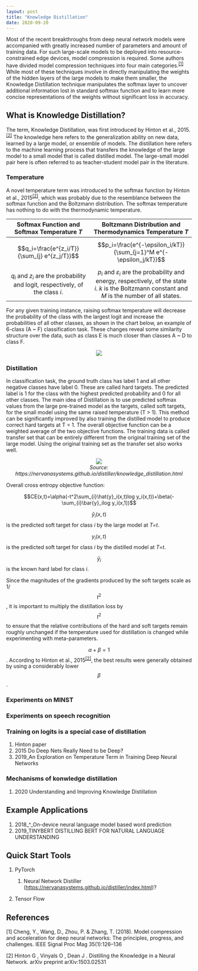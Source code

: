 ```yaml
---
layout: post
title: "Knowledge Distillation"
date: 2020-09-20
---
```

Most of the recent breakthroughs from deep neural network models were accompanied with greatly increased number of parameters and amount of training data. For such large-scale models to be deployed into resource-constrained edge devices, model compression is required. Some authors have divided model compression techniques into four main categories.<sup>[\[1\]](#ref1)</sup> While most of these techniques involve in directly manipulating the weights of the hidden layers of the large models to make them smaller, the Knowledge Distillation technique manipulates the softmax layer to uncover additional information lost in standard softmax function and to learn more concise representations of the weights without significant loss in accuracy.

## What is Knowledge Distillation?

The term, Knowledge Distillation, was first introduced by Hinton et al., 2015.<sup>[\[2\]](#ref2)</sup> The knowledge here refers to the generalization ability on new data, learned by a large model, or ensemble of models. The distillation here refers to the machine learning process that transfers the knowledge of the large model to a small model that is called distilled model. The large-small model pair here is often referred to as teacher-student model pair in the literature.

### Temperature

A novel temperature term was introduced to the softmax function by Hinton et al., 2015<sup>[\[2\]](#ref2)</sup>, which was probably due to the resemblance between the softmax function and the Boltzmann distribution. The softmax temperature has nothing to do with the thermodynamic temperature.

| Softmax Function and Softmax Temperature *T* | Boltzmann Distribution and Thermodynamics Temperature *T* |
| :----: | :----:|
| $$q_i=\frac{e^{z_i/T}}{\sum_{j} e^{z_j/T}}$$ | $$p_i=\frac{e^{-\epsilon_i/kT}}{\sum_{j=1}^M e^{-\epsilon_j/kT}}$$ |
| *q<sub>i</sub>* and *z<sub>i</sub>* are the probability and logit, respectively, of the class *i*. | *p<sub>i</sub>* and *&epsilon;<sub>i</sub>* are the probability and energy, respectively, of the state *i*. *k* is the Boltzmann constant and *M* is the number of all states. |

For any given training instance, raising softmax temperature will decrease the probability of the class with the largest logit and increase the probabilities of all other classes, as shown in the chart below, an example of 6-class (A ~ F) classification task. These changes reveal some similarity structure over the data, such as class E is much closer than classes A ~ D to class F.  
<p align="center"><img src="../../../assets/images/prob_changes_by_T.png"></p>

### Distillation

In classification task, the ground truth class has label 1 and all other negative classes have label 0. These are called hard targets. The predicted label is 1 for the class with the highest predicted probability and 0 for all other classes. The main idea of Distillation is to use predicted softmax values from the large pre-trained model as the targets, called soft targets, for the small model using the same raised temperature (T > 1). This method can be significantly improved by also training the distilled model to produce correct hard targets at T = 1. The overall objective function can be a weighted average of the two objective functions. The training data is called transfer set that can be entirely different from the original training set of the large model. Using the original training set as the transfer set also works well.
<p align="center"><img src="../../../assets/images/KD_nn_architecture.png">
<br><em>Source: https://nervanasystems.github.io/distiller/knowledge_distillation.html</em></p>

Overall cross entropy objective function:
<p align="center">
$$CE(x,t)=\alpha(-t^2\sum_{i}\hat{y}_i(x,t)log y_i(x,t))+\beta(-\sum_{i}\bar{y}_ilog y_i(x,1))$$
</p>

$$\hat{y}_i(x,t)$$ is the predicted soft target for class *i* by the large model at *T=t*.

$$y_i(x,t)$$ is the predicted soft target for class *i* by the distilled model at *T=t*.

$$\bar{y}_i$$ is the known hard label for class *i*.

Since the magnitudes of the gradients produced by the soft targets scale as 1/$$t^{2}$$, it is important to multiply the distillation loss by $$t^{2}$$ to ensure that the
relative contributions of the hard and soft targets remain roughly unchanged if the temperature used for distillation is changed while experimenting with meta-parameters.

$$\alpha+\beta=1$$. According to Hinton et al., 2015<sup>[\[2\]](#ref2)</sup>, the best results were generally obtained by using a considerably lower $$\beta$$.

### Experiments on MINST

### Experiments on speech recognition

### Training on logits is a special case of distillation

1. Hinton paper
2. 2015 Do Deep Nets Really Need to be Deep? 
3. 2019_An Exploration on Temperature Term in Training Deep Neural Networks

### Mechanisms of konwledge distillation
1. 2020 Understanding and Improving Knowledge Distillation

## Example Applications
1. 2018_^_On-device neural language model based word prediction
2. 2019_TINYBERT DISTILLING BERT FOR NATURAL LANGUAGE UNDERSTANDING

## Quick Start Tools
1. PyTorch
    1. Neural Network Distiller (https://nervanasystems.github.io/distiller/index.html)?
    
2. Tensor Flow

## References

<a name="ref1">[1]</a> Cheng, Y., Wang, D., Zhou, P. & Zhang, T. (2018). Model compression and acceleration for deep neural networks: The principles, progress, and challenges. IEEE Signal Proc Mag 35(1):126–136

<a name="ref2">[2]</a> Hinton G , Vinyals O , Dean J . Distilling the Knowledge in a Neural Network. arXiv preprint arXiv:1503.02531
